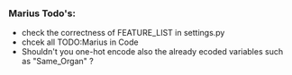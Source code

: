 ### Marius Todo's:
- check the correctness of FEATURE_LIST in settings.py
- chcek all TODO:Marius in Code
- Shouldn't you one-hot encode also the already ecoded variables such as "Same_Organ" ?